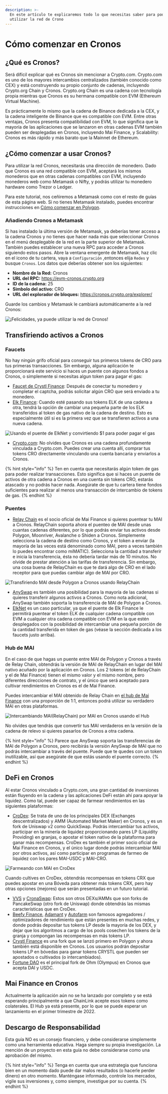 ```yaml
---
description: >-
  En este artículo te explicaremos todo lo que necesitas saber para poder
  utilizar la red de Crono
---
```


# Cómo comenzar en Cronos

## ¿Qué es Cronos?

Será difícil explicar qué es Cronos sin mencionar a Crypto.com. Crypto.com es uno de los mayores intercambios centralizados (también conocido como CEX) y está construyendo su propio conjunto de cadenas, incluyendo Crypto.org Chain y Cronos. Crypto.org Chain es una cadena con tecnología propia mientras que Cronos es su hermana compatible con EVM (Ethereum Virtual Machine).&#x20;

Es prácticamente lo mismo que la cadena de Binance dedicada a la CEX, y la cadena inteligente de Binance que es compatible con EVM. Entre otras ventajas, Cronos presenta compatibilidad con EVM, lo que significa que la mayoría de las aplicaciones que se lanzaron en otras cadenas EVM también pueden ser desplegadas en Cronos, incluyendo Mai Finance, y Scalability: Cronos es más rápido y más barato que la Mainnet de Ethereum.

## ¿Cómo comenzar a usar Cronos?

Para utilizar la red Cronos, necesitarás una dirección de monedero. Dado que Cronos es una red compatible con EVM, aceptará los mismos monederos que en otras cadenas compatibles con EVM, incluyendo monederos web como Metamask o Nifty, y podrás utilizar tu monedero hardware como Trezor o Ledger.

&#x20;Para este tutorial, nos ceñiremos a Metamask como con el resto de guías de esta página web. Si no tienes Metamask instalado, puedes encontrar instrucciones en [Cómo comenzar en Polygon](https://guide.qidao.community/v/espanol/tutoriales-de-polygon/how-to-get-started-on-polygon).

### Añadiendo Cronos a Metamask

Si has instalado la última versión de Metamask, ya deberías tener acceso a la cadena Cronos y no tienes que hacer nada más que seleccionar Cronos en el menú desplegable de la red en la parte superior de Metamask. También puedes establecer una nueva RPC para acceder a Cronos siguiendo estos pasos. Abre la ventana emergente de Metamask, haz clic en el icono de tu cartera, vaya a `Configuración` ,entonces elija `Redes` y busque `Cronos`. Los datos que deberías obtener son los siguientes:

* **Nombre de la Red:** Cronos
* **URL del RPC:** https://evm-cronos.crypto.org
* **ID de la cadena:** 25
* **Simbolo del activo:** CRO
* **URL del explorador de bloques:** https://cronos.crypto.org/explorer/

Guarde los cambios y Metamask le cambiará automáticamente a la red Cronos:

![¡Felicidades, ya puede utilizar la red de Cronos!](../../.gitbook/assets/Cronos-onboarding-1.png)

## Transfiriendo activos a Cronos

### Faucets

No hay ningún grifo oficial para conseguir tus primeros tokens de CRO para tus primeras transacciones. Sin embargo, alguna aplicación te proporcionará este servicio si haces un puente con algunos fondos a Cronos, o simplemente si necesitas algun token para pagar el gas:

* [Faucet de Crystl Finance](https://cronos.crystl.finance/faucet): Después de conectar tu monedero y completar el captcha, podrás solicitar algún CRO que será enviado a tu monedero.
* [Elk Finance](https://app.elk.finance/#/elknet): Cuando esté pasando sus tokens ELK de una cadena a otra, tendrá la opción de cambiar una pequeña parte de los ELK transferidos al token de gas nativo de la cadena de destino. Esto es especialmente útil si es la primera vez que se transfieren activos a una nueva cadena.

![Usando el puente de ElkNet y convirtiendo $1 para poder pagar el gas](../../.gitbook/assets/Cronos-onboarding-2.png)

* [Crypto.com](https://crypto.com): No olvides que Cronos es una cadena profundamente vinculada a Crypto.com. Puedes crear una cuenta allí, comprar tus tokens CRO directamente vinculando una cuenta bancaria y enviarlos a Cronos.

{% hint style="info" %}
Ten en cuenta que necesitarás algún token de gas para poder realizar transacciones. Esto significa que si haces un puente de activos de otra cadena a Cronos en una cuenta sin tokens CRO, estarás atascado y no podrás hacer nada. Asegúrate de que tu cartera tiene fondos suficientes para realizar al menos una transacción de intercambio de tokens de gas.
{% endhint %}

### Puentes

* [Relay Chain](https://app.relaychain.com/transfer#/) es el socio oficial de Mai Finance si quieres puentear tu MAI a Cronos. RelayChain soporta ahora el puenteo de MAI desde unas cuantas cadenas diferentes, por lo que podrás enviar tus activos desde Polygon, Moonriver, Avalanche o Shiden a Cronos. Simplemente selecciona la cadena de destino como Cronos, y el token a enviar (la mayoría de las veces está denominado como MAI, pero a veces también lo puedes encontrar como miMATIC). Selecciona la cantidad a transferir e inicia la transferencia, ésta no debería tardar más de 10 minutos. No olvide de prestar atención a las tarifas de transferencia. Sin embargo, una cosa buena de RelayChain es que te dará algo de CRO en el lado receptor para que puedas cambiar algo de MAI por CRO.

![Transfiriendo MAI desde Polygon a Cronos usando RelayChain](../../.gitbook/assets/Cronos-onboarding-3.png)

* [AnySwap](https://anyswap.exchange/#/router) es también una posibilidad para la mayoría de las cadenas si quieres transferir algunos activos a Cronos. Como nota adicional, AnySwap también soporta la transferencia de MAI de Polygon a Cronos.
* [ElkNet](https://app.elk.finance/#/elknet) es un caso particular, ya que el puente de Elk Finance le permitirá puentear el token ELK de cualquier cadena compatible con EVM a cualquier otra cadena compatible con EVM en la que estén desplegados con la posibilidad de intercambiar una pequeña porción de la cantidad transferida en token de gas (véase la sección dedicada a los faucets justo arriba).

### Hub de MAI

En el caso de que hagas un puente entre MAI de Polygon y Cronos a través de Relay Chain, obtendrás la versión de MAI de RelayChain en lugar del MAI nativo acuñado por la aplicación en Cronos. Los 2 tokens (el de RelayChain y el de Mai Finance) tienen el mismo valor y el mismo nombre, pero diferentes direcciones de contrato, y el único que será aceptado para cultivar rendimientos en Cronos es el de Mai Finance.

Puedes intercambiar el MAI obtenido de Relay Chain en [el hub de Mai Finance](https://app.mai.finance/hub) con una proporción de 1:1, entonces podrá utilizar su verdadero MAI en otras plataformas.

![Intercambiando MAI(RelayChain) por MAI en Cronos usando el Hub](../../.gitbook/assets/Cronos-onboarding-4.png)

No olvides que tendrás que convertir tus MAI verdaderos en la versión de la cadena de relevo si quieres pasarlos de Cronos a otra cadena.

{% hint style="info" %}
Parece que AnySwap soporta las transferencias de MAI de Polygon a Cronos, pero recibirás la versión AnySwap de MAI que no podrás intercambiar a través del puente. Puede que te quedes con un token inutilizable, así que asegúrate de que estás usando el puente correcto.
{% endhint %}

## DeFi en Cronos

Al estar Cronos vinculado a Crypto.com, una gran cantidad de inversiones están fluyendo en la cadena y las aplicaciones DeFi están ahí para apoyar la liquidez. Como tal, puede ser capaz de farmear rendimientos en las siguientes plataformas:

* [CroDex](https://swap.crodex.app/#/swap): Se trata de uno de los principales DEX (Exchanges descentralizados) y AMM (Automated Market Maker) en Cronos, y es un fork de Uniswap v2 como QuickSwap. Podrás intercambiar tus activos, participar en la minería de liquidez proporcionando pares LP (Liquidity Providing) en granjas, o apostar el token nativo de la plataforma para ganar más recompensas. CroDex es también el primer socio oficial de Mai Finance en Cronos, y el único lugar donde podrás intercambiar MAI por otros activos, así como participar en programas de farmeo de liquidez con los pares MAI-USDC y MAI-CRO.

![Farmeando con MAI en CroDex](../../.gitbook/assets/Cronos-onboarding-5.png)

Cuando cultives en CroDex, obtendrás recompensas en tokens CRX que puedes apostar en una Bóveda para obtener más tokens CRX, pero hay otras opciones (mejores) que serán presentadas en un futuro tutorial.

* [VVS](https://vvs.finance) y [CronaSwap](https://app.cronaswap.org): Estos son otros DEXs/AMMs que son forks de PancakeSwap (otro fork de Uniswap) donde obtendrás las mismas características que en CroDex.
* [Beefy Finance](https://app.beefy.finance/#/cronos), [Adamant](https://adamant.finance) y [Autofarm](https://autofarm.network/cronos/) son famosos agregadores / optimizadores de rendimiento que están presentes en muchas redes, y donde podrás depositar tus tokens LP desde la mayoría de los DEX, y dejar que los algoritmos a cargo de los pools cosechen los tokens de la granja y compongan las recompensas en más tokens LP.
* [Crystl Finance](https://cronos.crystl.finance) es una fork que se lanzó primero en Polygon y ahora también está disponible en Cronos. Los usuarios podrán depositar tokens LP en bóvedas para ganar tokens CRYSTL que pueden ser apostados o cultivados (o intercambiados).
* [Fortune DAO](https://www.fortunedao.com/#/) es el principal fork de Ohm (Olympus) en Cronos que acepta DAI y USDC.

## Mai Finance en Cronos

Actualmente la aplicación aún no se ha lanzado por completo y se está esperando principalmente a que ChainLink acepte esos tokens como colaterales. El Hub ya está presente, por lo que se puede esperar un lanzamiento en el primer trimestre de 2022.

## Descargo de Responsabilidad

Esta guía NO es un consejo financiero, y debe considerarse simplemente como una herramienta educativa. Haga siempre su propia investigación. La mención de un proyecto en esta guía no debe considerarse como una aprobación del mismo.

{% hint style="info" %}
Tenga en cuenta que una estrategia que funciona bien en un momento dado puede dar malos resultados (o hacerle perder dinero) en otro momento. Manténgase informado, controle los mercados, vigile sus inversiones y, como siempre, investigue por su cuenta.
{% endhint %}
